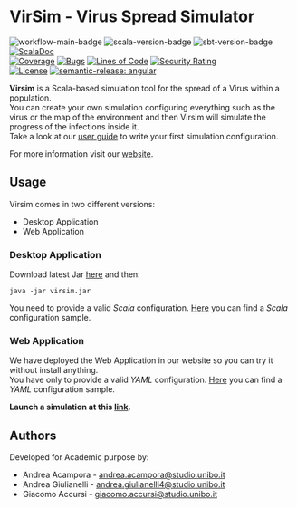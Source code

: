 # VirSim - Virus Spread Simulator
![workflow-main-badge](https://github.com/VirusSpreadSimulator/PPS-22-Virsim/actions/workflows/build.yml/badge.svg?branch=main)
![scala-version-badge](https://img.shields.io/badge/scala-3.1.1-red)
![sbt-version-badge](https://img.shields.io/badge/sbt-1.6.2-red)
[![ScalaDoc](https://img.shields.io/badge/Scaladoc-link-red)](https://virusspreadsimulator.github.io/PPS-22-virsim/latest/api/) \
[![Coverage](https://sonarcloud.io/api/project_badges/measure?project=VirusSpreadSimulator_PPS-22-virsim&metric=coverage)](https://sonarcloud.io/summary/new_code?id=VirusSpreadSimulator_PPS-22-virsim)
[![Bugs](https://sonarcloud.io/api/project_badges/measure?project=VirusSpreadSimulator_PPS-22-virsim&metric=bugs)](https://sonarcloud.io/summary/new_code?id=VirusSpreadSimulator_PPS-22-virsim)
[![Lines of Code](https://sonarcloud.io/api/project_badges/measure?project=VirusSpreadSimulator_PPS-22-virsim&metric=ncloc)](https://sonarcloud.io/summary/new_code?id=VirusSpreadSimulator_PPS-22-virsim)
[![Security Rating](https://sonarcloud.io/api/project_badges/measure?project=VirusSpreadSimulator_PPS-22-virsim&metric=security_rating)](https://sonarcloud.io/summary/new_code?id=VirusSpreadSimulator_PPS-22-virsim) \
[![License](https://img.shields.io/badge/License-Apache_2.0-blue.svg)](https://opensource.org/licenses/Apache-2.0)
[![semantic-release: angular](https://img.shields.io/badge/semantic--release-angular-e10079?logo=semantic-release)](https://github.com/semantic-release/semantic-release)

**Virsim** is a Scala-based simulation tool for the spread of a Virus within a population. \
You can create your own simulation configuring everything such as the virus or the map of the environment and then Virsim will simulate the progress of the infections inside it. \
Take a look at our [user guide](https://github.com/VirusSpreadSimulator/PPS-22-virsim/blob/main/doc/report/07-user-guide.md) to write your first simulation configuration.

For more information visit our [website](https://virusspreadsimulator.github.io/PPS-22-virsim).

## Usage
Virsim comes in two different versions:
- Desktop Application
- Web Application

### Desktop Application
Download latest Jar [here](https://github.com/VirusSpreadSimulator/PPS-22-virsim/releases/latest) and then:
```
java -jar virsim.jar
```
You need to provide a valid *Scala* configuration. [Here](https://github.com/VirusSpreadSimulator/PPS-22-virsim/releases/latest/download/configuration.scala) you can find a *Scala* configuration sample.
### Web Application
We have deployed the Web Application in our website so you can try it without install anything. \
You have only to provide a valid *YAML* configuration. [Here](https://github.com/VirusSpreadSimulator/PPS-22-virsim/releases/latest/download/configuration.yml) you can find a *YAML* configuration sample.

**Launch a simulation at this [link](https://virusspreadsimulator.github.io/PPS-22-virsim/simulator/).**

## Authors
Developed for Academic purpose by:
- Andrea Acampora - andrea.acampora@studio.unibo.it
- Andrea Giulianelli - andrea.giulianelli4@studio.unibo.it
- Giacomo Accursi - giacomo.accursi@studio.unibo.it
